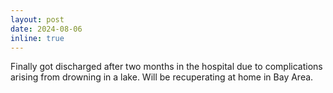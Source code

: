 ```yaml
---
layout: post
date: 2024-08-06
inline: true
---
```


Finally got discharged after two months in the hospital due to complications arising from drowning in a lake. Will be recuperating at home in Bay Area.
